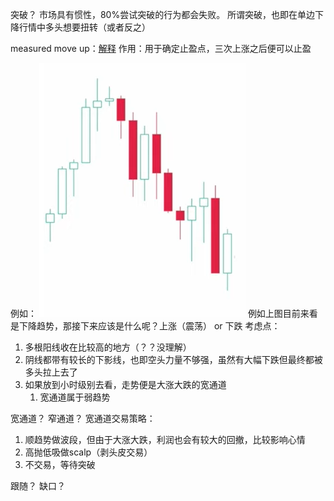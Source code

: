 突破？
市场具有惯性，80%尝试突破的行为都会失败。
所谓突破，也即在单边下降行情中多头想要扭转（或者反之）

measured move up：[解释](https://zhuanlan.zhihu.com/p/582013529)
作用：用于确定止盈点，三次上涨之后便可以止盈

例如：
![image.png](https://raw.githubusercontent.com/yzh-2002/img-hosting/main/cs/202503012006088.png)
例如上图目前来看是下降趋势，那接下来应该是什么呢？上涨（震荡） or 下跌
考虑点：
1. 多根阳线收在比较高的地方（？？没理解）
2. 阴线都带有较长的下影线，也即空头力量不够强，虽然有大幅下跌但最终都被多头拉上去了
3. 如果放到小时级别去看，走势便是大涨大跌的宽通道
	1. 宽通道属于弱趋势

宽通道？ 窄通道？
宽通道交易策略：
1. 顺趋势做波段，但由于大涨大跌，利润也会有较大的回撤，比较影响心情
2. 高抛低吸做scalp（剥头皮交易）
3. 不交易，等待突破

跟随？
缺口？